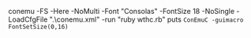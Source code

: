 
conemu -FS -Here -NoMulti -Font "Consolas" -FontSize 18 -NoSingle -LoadCfgFile ".\conemu.xml" -run "ruby wthc.rb"
puts `ConEmuC -guimacro FontSetSize(0,16)`
